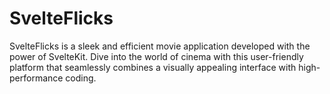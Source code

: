 # SvelteFlicks

SvelteFlicks is a sleek and efficient movie application developed with the power of SvelteKit. Dive into the world of cinema with this user-friendly platform that seamlessly combines a visually appealing interface with high-performance coding.
